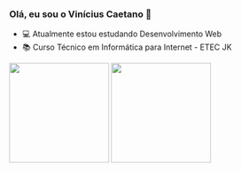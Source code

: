 ### Olá, eu sou o Vinícius Caetano 👋

+ 💻  Atualmente estou estudando Desenvolvimento Web
+ 📚 Curso Técnico em Informática para Internet - ETEC JK

<div>
      <img height="180em" src="https://github-readme-stats.vercel.app/api?username=vinipereiraa&show_icons=true&theme=vision-friendly-dark&include_all_commits=true&count_private=true"/>
  <img height="180em" src="https://github-readme-stats.vercel.app/api/top-langs/?username=vinipereiraa&layout=compact&langs_count=16&theme=vision-friendly-dark"/>
</div>

